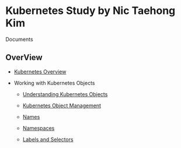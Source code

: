 # Kubernetes Study by Nic Taehong Kim

Documents

## OverView

- [Kubernetes Overview](./Documents/Overview.md)

- Working with Kubernetes Objects

  - [Understanding Kubernetes Objects](./Documents/Understanding_Kubernetes_Objects.md)

  - [Kubernetes Object Management](./Documents/Kubernetes_Object_Management.md)

  - [Names](./Documents/Names.md)

  - [Namespaces](./Documents/Namespaces.md)

  - [Labels and Selectors](./Documents/Labels_and_Selectors.md)
